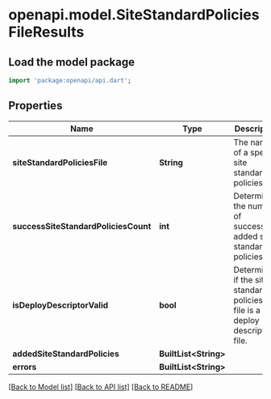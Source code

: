 # openapi.model.SiteStandardPoliciesFileResults

## Load the model package
```dart
import 'package:openapi/api.dart';
```

## Properties
Name | Type | Description | Notes
------------ | ------------- | ------------- | -------------
**siteStandardPoliciesFile** | **String** | The name of a specific site standard policies file. | [optional] 
**successSiteStandardPoliciesCount** | **int** | Determines the number of successfully added site standard policies. | [optional] 
**isDeployDescriptorValid** | **bool** | Determines if the site standard policies file file is a valid deploy descriptor file. | [optional] 
**addedSiteStandardPolicies** | **BuiltList&lt;String&gt;** |  | [optional] 
**errors** | **BuiltList&lt;String&gt;** |  | [optional] 

[[Back to Model list]](../README.md#documentation-for-models) [[Back to API list]](../README.md#documentation-for-api-endpoints) [[Back to README]](../README.md)


